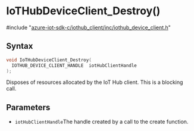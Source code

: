 # IoTHubDeviceClient_Destroy()

\#include "[azure-iot-sdk-c/iothub_client/inc/iothub_device_client.h](../iot-c-ref-iothub-device-client-h.md)"  

## Syntax

```C
void IoTHubDeviceClient_Destroy(
  IOTHUB_DEVICE_CLIENT_HANDLE  iotHubClientHandle
);
```

Disposes of resources allocated by the IoT Hub client. This is a blocking call.

## Parameters
* `iotHubClientHandle`The handle created by a call to the create function.

